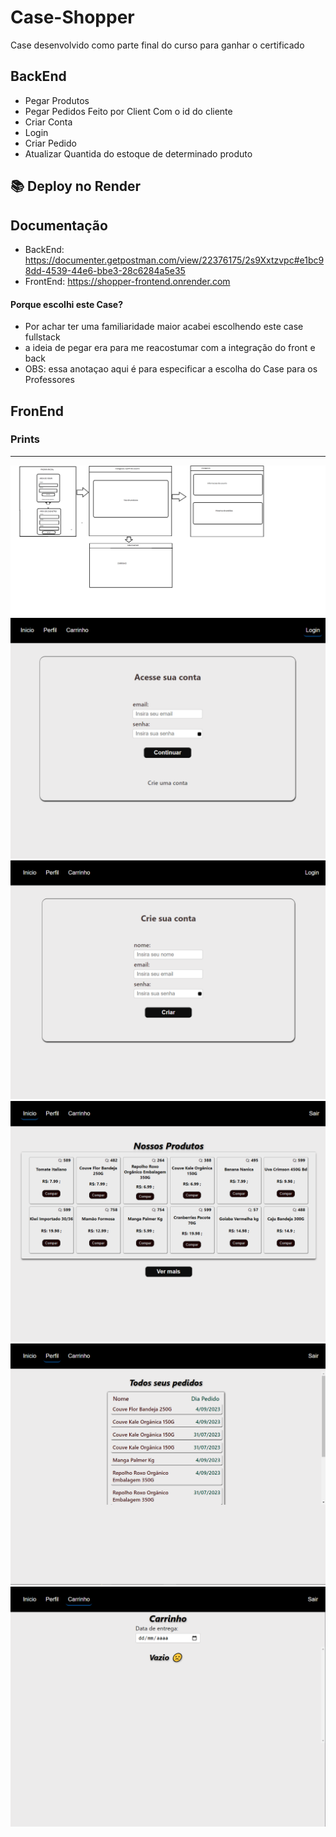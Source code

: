 # Case-Shopper
Case desenvolvido como parte final do curso para ganhar o certificado

## BackEnd

- Pegar Produtos
- Pegar Pedidos Feito por Client Com o id do cliente
- Criar Conta
- Login
- Criar Pedido
- Atualizar Quantida do estoque de determinado produto

## 📚 Deploy no Render
## Documentação
- BackEnd: https://documenter.getpostman.com/view/22376175/2s9Xxtzvpc#e1bc98dd-4539-44e6-bbe3-28c6284a5e35
- FrontEnd: https://shopper-frontend.onrender.com


#### Porque escolhi este Case?
- Por achar ter uma familiaridade maior acabei escolhendo este case fullstack
- a ideia de pegar era para me reacostumar com a integração do front e back  
- OBS: essa anotaçao aqui é para especificar a escolha do Case para os Professores

## FronEnd

### Prints 
 --- -- ---- -- - -- - - - - -- - - - -
![image](https://github.com/DiegoRiosS-dev/Case-Shopper/blob/main/case-frontend/prints/FLUXOGRAMA.png)
![image](https://github.com/DiegoRiosS-dev/Case-Shopper/blob/main/case-frontend/prints/LoginShopper.png)
![image](https://github.com/DiegoRiosS-dev/Case-Shopper/blob/main/case-frontend/prints/SignupShopper.png)
![image](https://github.com/DiegoRiosS-dev/Case-Shopper/blob/main/case-frontend/prints/homeShopper.png)
![image](https://github.com/DiegoRiosS-dev/Case-Shopper/blob/main/case-frontend/prints/ProfileShopper.png)
![image](https://github.com/DiegoRiosS-dev/Case-Shopper/blob/main/case-frontend/prints/CarrinhoShopper.png)
